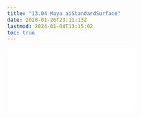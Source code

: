 ```yaml
---
title: "13.04 Maya aiStandardSurface"
date: 2020-01-26T23:11:13Z
lastmod: 2024-01-04T13:15:02
toc: true
---
```


![Link to included file content](../../../../3d-modeling/maya/maya-aistandardsurface.md)
